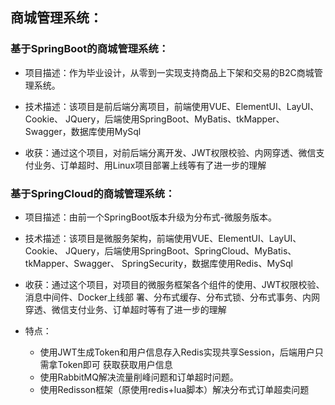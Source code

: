 ## 商城管理系统：

### 基于SpringBoot的商城管理系统：

- 项目描述：作为毕业设计，从零到一实现支持商品上下架和交易的B2C商城管理系统。 

- 技术描述：该项目是前后端分离项目，前端使用VUE、ElementUI、LayUI、Cookie、 JQuery，后端使用SpringBoot、MyBatis、tkMapper、Swagger，数据库使用MySql 

- 收获：通过这个项目，对前后端分离开发、JWT权限校验、内网穿透、微信支付业务、订单超时、用Linux项目部署上线等有了进一步的理解



### 基于SpringCloud的商城管理系统：

- 项目描述：由前一个SpringBoot版本升级为分布式-微服务版本。

- 技术描述：该项目是微服务架构，前端使用VUE、ElementUI、LayUI、Cookie、 JQuery，后端使用SpringBoot、SpringCloud、MyBatis、tkMapper、Swagger、 SpringSecurity，数据库使用Redis、MySql 

- 收获：通过这个项目，对项目的微服务框架各个组件的使用、JWT权限校验、消息中间件、Docker上线部 署、分布式缓存、分布式锁、分布式事务、内网穿透、微信支付业务、订单超时等有了进一步的理解 

- 特点：
  - 使用JWT生成Token和用户信息存入Redis实现共享Session，后端用户只需拿Token即可 获取获取用户信息 
  - 使用RabbitMQ解决流量削峰问题和订单超时问题。 
  - 使用Redisson框架（原使用redis+lua脚本）解决分布式订单超卖问题